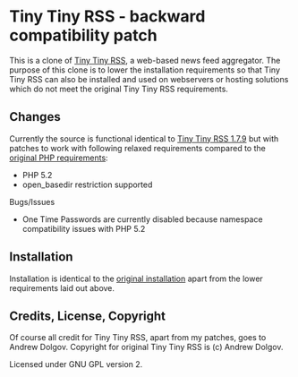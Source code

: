 Tiny Tiny RSS - backward compatibility patch
=============

This is a clone of [Tiny Tiny RSS][1], a web-based news feed aggregator. 
The purpose of this clone is to lower the installation requirements so that 
Tiny Tiny RSS can also be installed and used on webservers or hosting
solutions which do not meet the original Tiny Tiny RSS requirements.

## Changes

Currently the source is functional identical to [Tiny Tiny RSS 1.7.9][2] but
with patches to work with following relaxed requirements compared to the 
[original PHP requirements][3]:

* PHP 5.2
* open_basedir restriction supported

Bugs/Issues

* One Time Passwords are currently disabled because namespace compatibility issues with PHP 5.2

## Installation

Installation is identical to the [original installation][4] apart from the lower
requirements laid out above.

## Credits, License, Copyright

Of course all credit for Tiny Tiny RSS, apart from my patches, goes to
Andrew Dolgov.
Copyright for original Tiny Tiny RSS is (c) Andrew Dolgov.

Licensed under GNU GPL version 2.

[1]: http://tt-rss.org
[2]: https://github.com/gothfox/Tiny-Tiny-RSS/tree/1.7.9
[3]: http://tt-rss.org/redmine/projects/tt-rss/wiki/PhpCompatibilityNotes
[4]: http://tt-rss.org/wiki/InstallationNotes